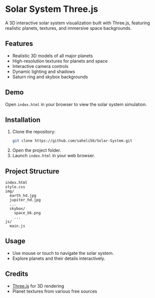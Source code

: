 # Solar System Three.js

A 3D interactive solar system visualization built with Three.js, featuring realistic planets, textures, and immersive space backgrounds.

## Features
- Realistic 3D models of all major planets
- High-resolution textures for planets and space
- Interactive camera controls
- Dynamic lighting and shadows
- Saturn ring and skybox backgrounds

## Demo
Open `index.html` in your browser to view the solar system simulation.

## Installation
1. Clone the repository:
   ```sh
   git clone https://github.com/saheli56/Solar-System.git
   ```
2. Open the project folder.
3. Launch `index.html` in your web browser.

## Project Structure
```
index.html
style.css
img/
  earth_hd.jpg
  jupiter_hd.jpg
  ...
  skybox/
    space_bk.png
    ...
js/
  main.js
```

## Usage
- Use mouse or touch to navigate the solar system.
- Explore planets and their details interactively.

## Credits
- [Three.js](https://threejs.org/) for 3D rendering
- Planet textures from various free sources
